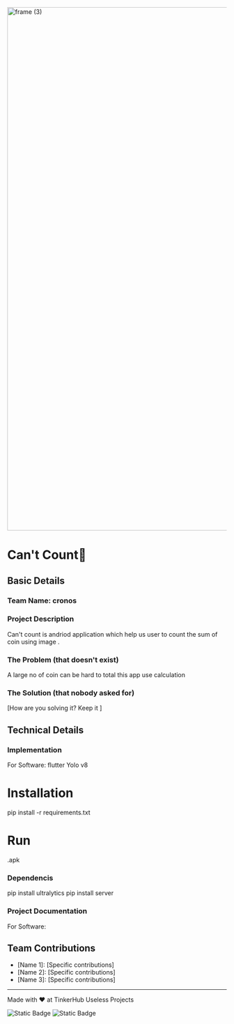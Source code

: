 <img width="3188" height="1202" alt="frame (3)" src="https://github.com/user-attachments/assets/517ad8e9-ad22-457d-9538-a9e62d137cd7" />


# Can't Count🎯


## Basic Details
### Team Name: cronos




### Project Description
Can't count is andriod  application which help us user to count the sum of coin using image .

### The Problem (that doesn't exist)
A large no of coin can be hard to total this app use calculation 

### The Solution (that nobody asked for)
[How are you solving it? Keep it ]

## Technical Details

### Implementation
For Software:
flutter 
Yolo v8

# Installation
pip install -r requirements.txt

# Run
.apk

### Dependencis  
pip install ultralytics
pip install server


### Project Documentation
For Software:


## Team Contributions
- [Name 1]: [Specific contributions]
- [Name 2]: [Specific contributions]
- [Name 3]: [Specific contributions]

---
Made with ❤️ at TinkerHub Useless Projects 

![Static Badge](https://img.shields.io/badge/TinkerHub-24?color=%23000000&link=https%3A%2F%2Fwww.tinkerhub.org%2F)
![Static Badge](https://img.shields.io/badge/UselessProjects--25-25?link=https%3A%2F%2Fwww.tinkerhub.org%2Fevents%2FQ2Q1TQKX6Q%2FUseless%2520Projects)


